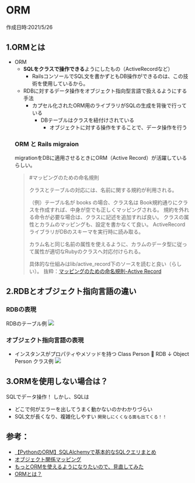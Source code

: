 # ORM
作成日時:2021/5/26

## 1.ORMとは
- ORM
  - **SQLをクラスで操作できる**ようにしたもの（ActiveRecordなど）
    - RailsコンソールでSQL文を書かずともDB操作ができるのは、この技術を使用しているから。
  - RDBに対するデータ操作をオブジェクト指向型言語で扱えるようにする手法
    - カプセル化されたORM用のライブラリがSQLの生成を背後で行っている
      - DBテーブルはクラスを紐付けされている
        - オブジェクトに対する操作をすることで、データ操作を行う 
  ### ORM と Rails migraion
  migrationをDBに適用させるときにORM（Active Record）が活躍しているらしい。
  > #マッピングのための命名規則
  > 
  > クラスとテーブルの対応には、名前に関する規約が利用される。
  > 
  > （例）テーブル名が books の場合、クラス名は Book規約通りにクラスを作成すれば、中身が空でも正しくマッピングされる。
  > 規約を外れる命令が必要な場合は、クラスに記述を追加すれば良い。
  > クラスの属性とカラムのマッピングも、設定を書かなくて良い。
  > ActiveRecordライブラリがDBのスキーマを実行時に読み取る。
  > 
  > カラム名と同じ名前の属性を使えるように、カラムのデータ型に従って属性が適切なRubyのクラスへ対応付けられる。
  > 
  > 具体的な仕組みはlib/active_record下のソースを読むと良い（らしい）。
  抜粋：[マッピングのための命名規則-Active Record](https://qiita.com/yk-nakamura/items/acd071f16cda844579b9#%E3%83%9E%E3%83%83%E3%83%94%E3%83%B3%E3%82%B0%E3%81%AE%E3%81%9F%E3%82%81%E3%81%AE%E5%91%BD%E5%90%8D%E8%A6%8F%E5%89%87)

## 2.RDBとオブジェクト指向言語の違い
  ### RDBの表現
  RDBのテーブル例
  ![](./img/20210525_orm_rdb_example.png)
  ### オブジェクト指向言語の表現
  - インスタンスがプロパティやメソッドを持つ
  Class Person 🤝 RDB
    ↓
    Object Person
  クラス例
  ![](./img/20210525_orm_object_class_example.png)

## 3.ORMを使用しない場合は？
SQLでデータ操作！
しかし、SQLは
- どこで何がエラーを出してうまく動かないのかわかりづらい
- SQL文が長くなり、複雑化しやすい
  `開発しにくくなる面も出てくる！！`


## 参考：
- [【PythonのORM】SQLAlchemyで基本的なSQLクエリまとめ](https://qiita.com/tomo0/items/a762b1bc0f192a55eae8)
- [オブジェクト関係マッピング](https://qiita.com/yk-nakamura/items/acd071f16cda844579b9)
- [もっとORMを使えるようになりたいので、見直してみた](https://qiita.com/niisan-tokyo/items/156eb35c6eeaf07b9b65)
- [ORMとは？](https://zenn.dev/myuki/books/02fe236c7bc377/viewer/d2422a)